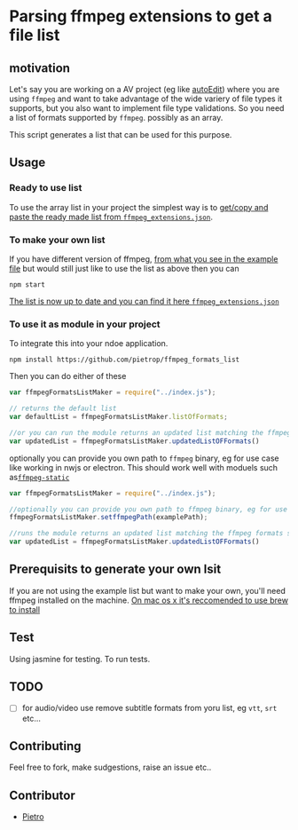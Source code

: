 # Parsing ffmpeg extensions to get a file list

## motivation 

Let's say you are working on a AV project (eg like [autoEdit](www.autoEdit.io)) where you are using `ffmpeg` and want to take advantage of the wide variery of file types it supports, but you also want to implement file type validations. So you need a list of formats supported by `ffmpeg`. possibly as an array. 

This script generates a list that can be used for this purpose. 

## Usage

### Ready to use list

To use the array list in your project the simplest way is to [get/copy and paste the ready made list from `ffmpeg_extensions.json`](ffmpeg_extentions.json).

### To make your own list

If you have different version of ffmpeg, [from what you see in the example file](ffmpeg_formats_raw_extensions.txt) but would still just like to use the list as above then you can 

```
npm start
```

[The list is now up to date and you can find it here `ffmpeg_extensions.json`](ffmpeg_extentions.json)

### To use it as module in your project

To integrate this into your ndoe application. 


```
npm install https://github.com/pietrop/ffmpeg_formats_list
```

Then you can do  either of these 

```js 
var ffmpegFormatsListMaker = require("../index.js");

// returns the default list
var defaultList = ffmpegFormatsListMaker.listOfFormats;

//or you can run the module returns an updated list matching the ffmpeg formats specs of your system
var updatedList = ffmpegFormatsListMaker.updatedListOFFormats()
```

optionally you can provide you own path to `ffmpeg` binary, eg for use case like working in nwjs or electron. This should work well with moduels such as[`ffmpeg-static`](https://github.com/eugeneware/ffmpeg-static)

```js 
var ffmpegFormatsListMaker = require("../index.js");

//optionally you can provide you own path to ffmpeg binary, eg for use case like working in nwjs or electron 
ffmpegFormatsListMaker.setffmpegPath(examplePath);

//runs the module returns an updated list matching the ffmpeg formats specs of your system
var updatedList = ffmpegFormatsListMaker.updatedListOFFormats()
```



## Prerequisits to generate your own lsit
If you are not using the example list but want to make your own, you'll need ffmpeg installed on the machine. 
[On mac os x it's reccomended to use brew to install](https://trac.ffmpeg.org/wiki/CompilationGuide/MacOSX)


## Test

Using jasmine for testing. To run tests.





## TODO
 
- [ ] for audio/video use remove subtitle formats from yoru list, eg `vtt`, `srt` etc... 


## Contributing 

Feel free to fork, make sudgestions, raise an issue etc..

## Contributor 

- [Pietro](http://github.com/pietrop)

